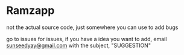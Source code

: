 # Ramzapp
not the actual source code, just somewhere you can use to add bugs

go to issues for issues, if you have a idea you want to add, email sunseedyay@gmail.com with the subject, "SUGGESTION"
